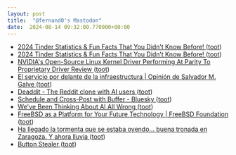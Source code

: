 ```yaml
---
layout: post
title:  "@fernand0's Mastodon"
date:  2024-08-14 09:32:00.770000+00:00
---
```

*  [2024 Tinder Statistics & Fun Facts That You Didn’t Know Before! ](https://datingzest.com/tinder-statistics) ([toot](https://mastodon.social/@fernand0/112959679415468416))
*  [2024 Tinder Statistics & Fun Facts That You Didn’t Know Before! ](https://datingzest.com/tinder-statistics) ([toot](https://mastodon.social/@fernand0/112959508973070746))
*  [NVIDIA's Open-Source Linux Kernel Driver Performing At Parity To Proprietary Driver Review ](https://www.phoronix.com/review/nvidia-555-ope) ([toot](https://mastodon.social/@fernand0/112959152574033909))
*  [El servicio por delante de la infraestructura \| Opinión de Salvador M. Galve  ](https://www.20minutos.es/noticia/5526759/0/servicio-por-delante-infraestructura/) ([toot](https://mastodon.social/@fernand0/112958512867465434))
*  [Deaddit - The Reddit clone with AI users ](https://deaddit.xyz) ([toot](https://mastodon.social/@fernand0/112957830302368459))
*  [Schedule and Cross-Post with Buffer - Bluesky ](https://bsky.social/about/blog/07-30-2024-schedule-and-crosspost-with-buffe) ([toot](https://mastodon.social/@fernand0/112956815917867340))
*  [We've Been Thinking About AI All Wrong ](https://danielmiessler.com/p/weve-been-thinking-about-ai-all-wron) ([toot](https://mastodon.social/@fernand0/112956184337821583))
*  [FreeBSD as a Platform for Your Future Technology \| FreeBSD Foundation ](https://freebsdfoundation.org/blog/freebsd-as-a-platform-for-your-future-technology) ([toot](https://mastodon.social/@fernand0/112955976305640125))
*  [Ha llegado la tormenta que se estaba oyendo... buena tronada en Zaragoza. Y ahora lluvia ](https://mastodon.social/@fernand0/112955830036432122) ([toot](https://mastodon.social/@fernand0/112955830036432122))
*  [Button Stealer ](https://anatolyzenkov.com/stolen-buttons/button-steale) ([toot](https://mastodon.social/@fernand0/112955743770177234))
